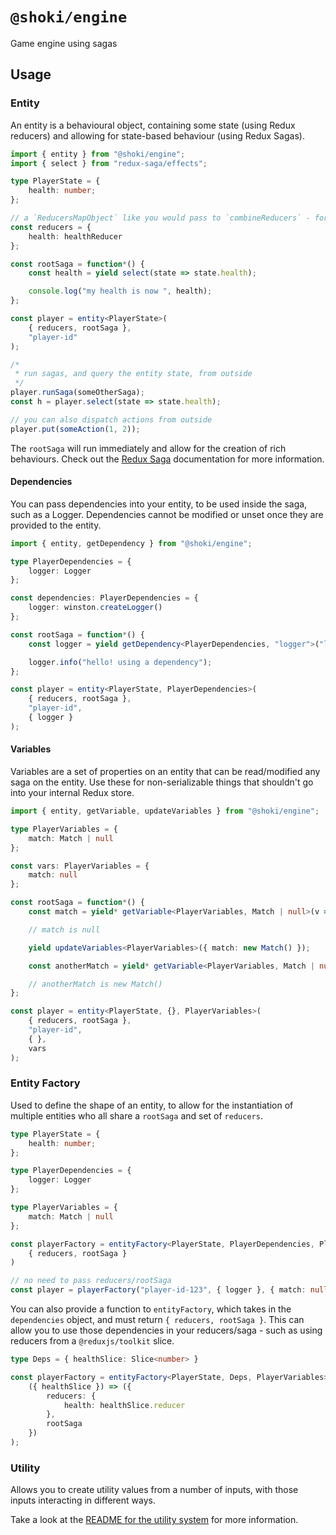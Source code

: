 # `@shoki/engine`

Game engine using sagas

## Usage

### Entity

An entity is a behavioural object, containing some state (using Redux reducers) and allowing for state-based behaviour (using Redux Sagas).

```typescript
import { entity } from "@shoki/engine";
import { select } from "redux-saga/effects";

type PlayerState = {
	health: number;
};

// a `ReducersMapObject` like you would pass to `combineReducers` - for the internal entity state
const reducers = {
	health: healthReducer
};

const rootSaga = function*() {
	const health = yield select(state => state.health);

	console.log("my health is now ", health);
};

const player = entity<PlayerState>(
	{ reducers, rootSaga },
	"player-id"
);

/*
 * run sagas, and query the entity state, from outside
 */
player.runSaga(someOtherSaga);
const h = player.select(state => state.health);

// you can also dispatch actions from outside
player.put(someAction(1, 2));
```

The `rootSaga` will run immediately and allow for the creation of rich behaviours. Check out the [Redux Saga](https://redux-saga.js.org/) documentation for more information.

#### Dependencies

You can pass dependencies into your entity, to be used inside the saga, such as a Logger. Dependencies cannot be modified or unset once they are provided to the entity.

```typescript
import { entity, getDependency } from "@shoki/engine";

type PlayerDependencies = {
	logger: Logger
};

const dependencies: PlayerDependencies = {
	logger: winston.createLogger()
};

const rootSaga = function*() {
	const logger = yield getDependency<PlayerDependencies, "logger">("logger");

	logger.info("hello! using a dependency");
};

const player = entity<PlayerState, PlayerDependencies>(
	{ reducers, rootSaga },
	"player-id",
	{ logger }
);
```

#### Variables

Variables are a set of properties on an entity that can be read/modified any saga on the entity. Use these for non-serializable things that shouldn't go into your internal Redux store.

```typescript
import { entity, getVariable, updateVariables } from "@shoki/engine";

type PlayerVariables = {
	match: Match | null
};

const vars: PlayerVariables = {
	match: null
};

const rootSaga = function*() {
	const match = yield* getVariable<PlayerVariables, Match | null>(v => v.match);

	// match is null

	yield updateVariables<PlayerVariables>({ match: new Match() });

	const anotherMatch = yield* getVariable<PlayerVariables, Match | null>(v => v.match);

	// anotherMatch is new Match()
};

const player = entity<PlayerState, {}, PlayerVariables>(
	{ reducers, rootSaga },
	"player-id",
	{ },
	vars
);
```

### Entity Factory

Used to define the shape of an entity, to allow for the instantiation of multiple entities who all share a `rootSaga` and set of `reducers`.

```typescript
type PlayerState = {
	health: number;
};

type PlayerDependencies = {
	logger: Logger
};

type PlayerVariables = {
	match: Match | null
};

const playerFactory = entityFactory<PlayerState, PlayerDependencies, PlayerVariables>(
	{ reducers, rootSaga }
)

// no need to pass reducers/rootSaga
const player = playerFactory("player-id-123", { logger }, { match: null });
```

You can also provide a function to `entityFactory`, which takes in the `dependencies` object, and must return `{ reducers, rootSaga }`. This can allow you to use those dependencies in your reducers/saga - such as using reducers from a `@reduxjs/toolkit` slice.

```typescript
type Deps = { healthSlice: Slice<number> }

const playerFactory = entityFactory<PlayerState, Deps, PlayerVariables>(
	({ healthSlice }) => ({
		reducers: {
			health: healthSlice.reducer
		},
		rootSaga
	})
);
```

### Utility

Allows you to create utility values from a number of inputs, with those inputs interacting in different ways.

Take a look at the [README for the utility system](./src/utility/README.md) for more information.
